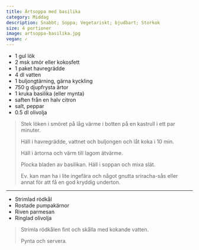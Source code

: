 ```yaml
---
title: Ärtsoppa med basilika
category: Middag
description: Snabbt; Soppa; Vegetariskt; bjudbart; Storkok
size: 4 portioner
image: artsoppa-basilika.jpg
vegan: ✓
---
```


- 1 gul lök
- 2 msk smör eller kokosfett
- 1 paket havregrädde
- 4 dl vatten
- 1 buljongtärning, gärna kyckling
- 750 g djupfrysta ärtor
- 1 kruka basilika (eller mynta)
- saften från en halv citron
- salt, peppar
- 0.5 dl olivolja

> Stek löken i smöret på låg värme i botten på en kastrull i ett par minuter.
> 
> Häll i havregrädde, vattnet och buljongen och låt koka i 10 min.
> 
> Häll i ärtorna och värm till lagom ätvärme.
> 
> Plocka bladen av basilikan. Häll i soppan och mixa slät.
>
> Ev. kan man ha i lite ingefära och något gnutta sriracha-sås eller annat för att få en god kryddig underton.

---

- Strimlad rödkål
- Rostade pumpakärnor
- Riven parmesan
- Ringlad olivolja

> Strimla rödkålen fint och skålla med kokande vatten.
> 
> Pynta och servera.
